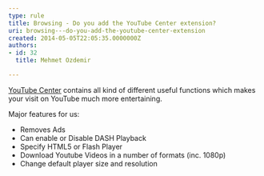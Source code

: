 ```yaml
---
type: rule
title: Browsing - Do you add the YouTube Center extension?
uri: browsing---do-you-add-the-youtube-center-extension
created: 2014-05-05T22:05:35.0000000Z
authors:
- id: 32
  title: Mehmet Ozdemir

---
```


[YouTube Center](https&#58;//github.com/YePpHa/YouTubeCenter/wiki)  contains all kind of different useful functions which makes your visit on YouTube much more entertaining.
 
Major features for us:

- Removes Ads
- Can enable or Disable DASH Playback
- Specify HTML5 or Flash Player
- Download Youtube Videos in a number of formats (inc. 1080p)
- Change default player size and resolution
